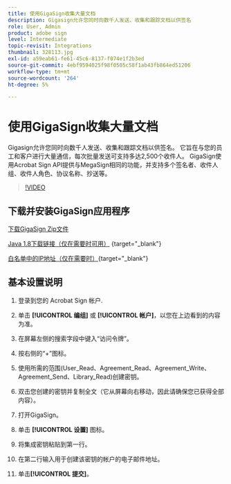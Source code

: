 ```yaml
---
title: 使用GigaSign收集大量文档
description: Gigasign允许您同时向数千人发送、收集和跟踪文档以供签名
role: User, Admin
product: adobe sign
level: Intermediate
topic-revisit: Integrations
thumbnail: 328113.jpg
exl-id: a59eab61-fe61-45c6-8137-f074e1f2b3ed
source-git-commit: 4ebf9594025f98f0505c58f1ab43fb864ed51206
workflow-type: tm+mt
source-wordcount: '264'
ht-degree: 5%

---
```


# 使用GigaSign收集大量文档

Gigasign允许您同时向数千人发送、收集和跟踪文档以供签名。 它旨在与您的员工和客户进行大量通信，每次批量发送可支持多达2,500个收件人。 GigaSign使用Acrobat Sign API提供与MegaSign相同的功能，并支持多个签名者、收件人组、收件人角色、协议名称、抄送等。

>[!VIDEO](https://video.tv.adobe.com/v/328113?quality=12&learn=on&hidetitle=true)

## 下载并安装GigaSign应用程序

[下载GigaSign Zip文件](https://documentcloud.adobe.com/link/track?uri=urn:aaid:scds:US:8975dbca-98d5-4e66-9164-d21163c91c7f)

[Java 1.8下载链接（仅在需要时可用）](https://www.oracle.com/java/technologies/javase/javase8-archive-downloads.html) {target="_blank"}

[白名单中的IP地址（仅在需要时）](https://helpx.adobe.com/cn/sign/system-requirements.html#IPs){target="_blank"}

## 基本设置说明

1. 登录到您的 Acrobat Sign 帐户.

1. 单击 **[!UICONTROL 编组]** 或 **[!UICONTROL 帐户]**，以您在上边看到的内容为准。

1. 在屏幕左侧的搜索字段中键入“访问令牌”。

1. 按右侧的“+”图标。

1. 使用所需的范围(User_Read、Agreement_Read、Agreement_Write、Agreement_Send、Library_Read)创建密钥。

1. 双击您创建的密钥并复制全文（它从屏幕向右移动，因此请确保您已获得全部内容）。

1. 打开GigaSign。

1. 单击 **[!UICONTROL 设置]** 图标。

1. 将集成密钥粘贴到第一行。

1. 在第二行输入用于创建该密钥的帐户的电子邮件地址。

1. 单击&#x200B;**[!UICONTROL 提交]**。
